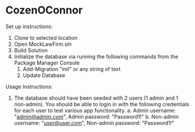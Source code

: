 # CozenOConnor

Set up instructions:
1. Clone to selected location
2. Open MockLawFirm.sln
3. Build Solution
4. Initialize the database via running the following commands from the Package Manager Console
	1. Add-Migration "init" or any string of text
	2. Update Database

Usage Instructions:

1. The database should have been seeded with 2 users (1 admin and 1 non-admin). You should be able to login in with the following credentials for each user to test various app functionality.
	a. Admin username: "admin@admin.com", Admin password: "Password1!"
	b. Non-admin username: "user@user.com", Non-admin password: "Password1!"